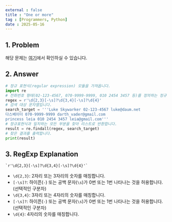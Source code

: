 ```yaml
---
external : false
title : "One or more"
tag : [Programmers, Python]
date : 2025-05-16
---
```


## 1. Problem

해당 문제는 [여기](https://school.programmers.co.kr/learn/courses/11/lessons/518)에서 확인하실 수 있습니다.

## 2. Answer

```py
# 정규 표현식(regular expression) 모듈을 가져옵니다.
import re
# 전화번호 형태(02-123-4567, 070-9999-9999, 010 2454 3457 등)를 정의하는 정규표현식입니다.
regex = r'\d{2,3}[-\s]?\d{3,4}[-\s]?\d{4}'
# 검색 대상 문자열입니다.
search_target = '''Luke Skywarker 02-123-4567 luke@daum.net
다스베이더 070-9999-9999 darth_vader@gmail.com
princess leia 010 2454 3457 leia@gmail.com'''
# 정규표현식과 일치하는 모든 부분을 찾아 리스트로 반환합니다.
result = re.findall(regex, search_target)
# 찾은 결과를 출력합니다.
print(result)
```

## 3. RegExp Explanation

```text
`r'\d{2,3}[-\s]?\d{3,4}[-\s]?\d{4}'`
```

- `\d{2,3}`: 2자리 또는 3자리의 숫자를 매칭합니다.
- `[-\s]?`: 하이픈(`-`) 또는 공백 문자(`\s`)가 0번 또는 1번 나타나는 것을 허용합니다. (선택적인 구분자)
- `\d{3,4}`: 3자리 또는 4자리의 숫자를 매칭합니다.
- `[-\s]?`: 하이픈(`-`) 또는 공백 문자(`\s`)가 0번 또는 1번 나타나는 것을 허용합니다. (선택적인 구분자)
- `\d{4}`: 4자리의 숫자를 매칭합니다.

